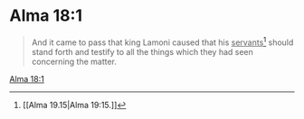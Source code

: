# Alma 18:1

> And it came to pass that king Lamoni caused that his <u>servants</u>[^a] should stand forth and testify to all the things which they had seen concerning the matter.

[Alma 18:1](https://www.churchofjesuschrist.org/study/scriptures/bofm/alma/18?lang=eng&id=p1#p1)


[^a]: [[Alma 19.15|Alma 19:15.]]
